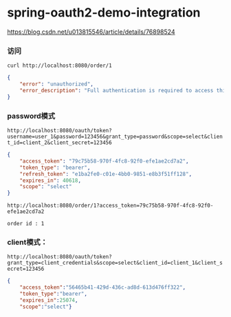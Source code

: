 # spring-oauth2-demo-integration

https://blog.csdn.net/u013815546/article/details/76898524

### 访问
`curl http://localhost:8080/order/1`

```json
{
    "error": "unauthorized",
    "error_description": "Full authentication is required to access this resource"
}
```

### password模式

`http://localhost:8080/oauth/token?username=user_1&password=123456&grant_type=password&scope=select&client_id=client_2&client_secret=123456`

```json
{
    "access_token": "79c75b58-970f-4fc8-92f0-efe1ae2cd7a2",
    "token_type": "bearer",
    "refresh_token": "e1ba2fe0-c01e-4bb0-9851-e8b3f51ff128",
    "expires_in": 40618,
    "scope": "select"
}
```

`http://localhost:8080/order/1?access_token=79c75b58-970f-4fc8-92f0-efe1ae2cd7a2`

`order id : 1`
 
### client模式：
           
`http://localhost:8080/oauth/token?grant_type=client_credentials&scope=select&client_id=client_1&client_secret=123456`
           
```json
{
    "access_token":"56465b41-429d-436c-ad8d-613d476ff322",
    "token_type":"bearer",
    "expires_in":25074,
    "scope":"select"}
```
